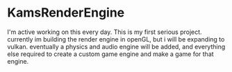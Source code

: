 # KamsRenderEngine
I'm active working on this every day. This is my first serious project.
currently im building the render engine in openGL, but i will be expanding to vulkan.
eventually a physics and audio engine will be added, and everything else required to 
create a custom game engine and make a game for that engine.


